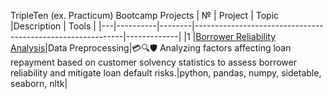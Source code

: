 TripleTen (ex. Practicum) Bootcamp Projects
| № | Project   | Topic   |Description                                                    | Tools |
|---|----------|--------|------------------------------------------------------------|-------------|
|1  |[Borrower Reliability Analysis](https://github.com/Sasha-Fridman/TripleTen-ex.-Practicum-Projects/blob/main/1.%20Data%20Preprocessing.ipynb)|Data Preprocessing|💳🔍🛡️ Analyzing factors affecting loan repayment based on customer solvency statistics to assess borrower reliability and mitigate loan default risks.|python, pandas, numpy, sidetable, seaborn, nltk|

